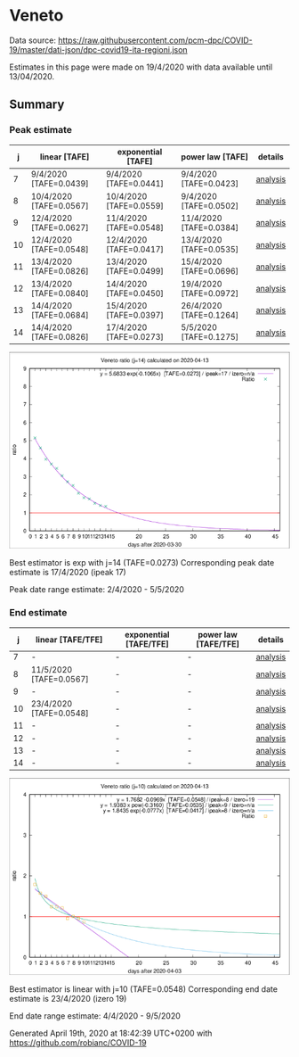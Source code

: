 # Veneto


Data source: https://raw.githubusercontent.com/pcm-dpc/COVID-19/master/dati-json/dpc-covid19-ita-regioni.json

Estimates in this page were made on 19/4/2020 with data available until 13/04/2020.


## Summary 

### Peak estimate 
|j|linear [TAFE]|exponential [TAFE]|power law [TAFE]|details|
|---|----|-----------|---------|-------|
|7|9/4/2020 [TAFE=0.0439]|9/4/2020 [TAFE=0.0441]|9/4/2020 [TAFE=0.0423]|[analysis](COVID-19_veneto_j7_2020-04-13.md)|
|8|10/4/2020 [TAFE=0.0567]|10/4/2020 [TAFE=0.0559]|9/4/2020 [TAFE=0.0502]|[analysis](COVID-19_veneto_j8_2020-04-13.md)|
|9|12/4/2020 [TAFE=0.0627]|11/4/2020 [TAFE=0.0548]|11/4/2020 [TAFE=0.0384]|[analysis](COVID-19_veneto_j9_2020-04-13.md)|
|10|12/4/2020 [TAFE=0.0548]|12/4/2020 [TAFE=0.0417]|13/4/2020 [TAFE=0.0535]|[analysis](COVID-19_veneto_j10_2020-04-13.md)|
|11|13/4/2020 [TAFE=0.0826]|13/4/2020 [TAFE=0.0499]|15/4/2020 [TAFE=0.0696]|[analysis](COVID-19_veneto_j11_2020-04-13.md)|
|12|13/4/2020 [TAFE=0.0840]|14/4/2020 [TAFE=0.0450]|19/4/2020 [TAFE=0.0972]|[analysis](COVID-19_veneto_j12_2020-04-13.md)|
|13|14/4/2020 [TAFE=0.0684]|15/4/2020 [TAFE=0.0397]|26/4/2020 [TAFE=0.1264]|[analysis](COVID-19_veneto_j13_2020-04-13.md)|
|14|14/4/2020 [TAFE=0.0826]|17/4/2020 [TAFE=0.0273]|5/5/2020 [TAFE=0.1275]|[analysis](COVID-19_veneto_j14_2020-04-13.md)|

![best peak estimate](COVID-19_veneto_j14_2020-04-13.png)

Best estimator is exp with j=14 (TAFE=0.0273)
Corresponding peak date estimate is 17/4/2020 (ipeak 17)


Peak date range estimate: 2/4/2020 - 5/5/2020

### End estimate 
|j|linear [TAFE/TFE]|exponential [TAFE/TFE]|power law [TAFE/TFE]|details|
|---|----|-----------|---------|-------|
|7|-|-|-|[analysis](COVID-19_veneto_j7_2020-04-13.md)|
|8|11/5/2020 [TAFE=0.0567]|-|-|[analysis](COVID-19_veneto_j8_2020-04-13.md)|
|9|-|-|-|[analysis](COVID-19_veneto_j9_2020-04-13.md)|
|10|23/4/2020 [TAFE=0.0548]|-|-|[analysis](COVID-19_veneto_j10_2020-04-13.md)|
|11|-|-|-|[analysis](COVID-19_veneto_j11_2020-04-13.md)|
|12|-|-|-|[analysis](COVID-19_veneto_j12_2020-04-13.md)|
|13|-|-|-|[analysis](COVID-19_veneto_j13_2020-04-13.md)|
|14|-|-|-|[analysis](COVID-19_veneto_j14_2020-04-13.md)|

![best zero estimate](COVID-19_veneto_j10_2020-04-13.png)

Best estimator is linear with j=10 (TAFE=0.0548)
Corresponding end date estimate is 23/4/2020 (izero 19)


End date range estimate: 4/4/2020 - 9/5/2020

Generated April 19th, 2020 at 18:42:39 UTC+0200 with https://github.com/robianc/COVID-19
